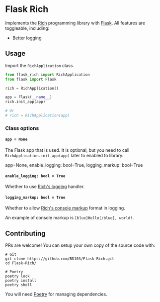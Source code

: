 # Flask Rich

Implements the [Rich](https://pypi.org/project/rich/) programming library with [Flask](https://pypi.org/project/Flask/). All features are toggleable, including:

- Better logging

## Usage

Import the `RichApplication` class.

```python
from flask_rich import RichApplication
from flask import Flask

rich = RichApplication()

app = Flask(__name__)
rich.init_app(app)

# Or
# rich = RichApplication(app)
```

### Class options

#### `app = None`

The Flask app that is used. It is optional, but you need to call `RichApplication.init_app(app)` later to enabled to library.

app=None, enable_logging: bool=True, logging_markup: bool=True

#### `enable_logging: bool = True`

Whether to use [Rich's logging](https://rich.readthedocs.io/en/latest/logging.html) handler.

#### `logging_markup: bool = True`

Whether to allow [Rich's console markup](https://rich.readthedocs.io/en/latest/markup.html#console-markup) format in logging.

An example of console markup is `[blue]Hello[/blue], world!`.

## Contributing

PRs are welcome! You can setup your own copy of the source code with:

```shell
# Git
git clone https://github.com/BD103/Flask-Rich.git
cd Flask-Rich/

# Poetry
poetry lock
poetry install
poetry shell
```

You will need [Poetry](https://python-poetry.org/) for managing dependencies.